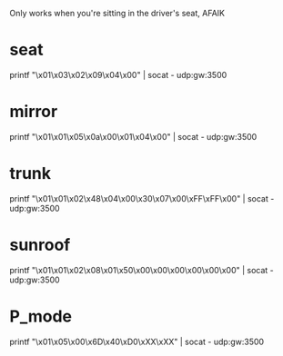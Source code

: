 Only works when you're sitting in the driver's seat, AFAIK

# seat
printf "\x01\x03\x02\x09\x04\x00" | socat - udp:gw:3500

# mirror
printf "\x01\x01\x05\x0a\x00\x01\x04\x00" | socat - udp:gw:3500

# trunk
printf "\x01\x01\x02\x48\x04\x00\x30\x07\x00\xFF\xFF\x00" | socat - udp:gw:3500

# sunroof
printf "\x01\x01\x02\x08\x01\x50\x00\x00\x00\x00\x00\x00" | socat - udp:gw:3500

# P_mode
printf "\x01\x05\x00\x6D\x40\xD0\xXX\xXX" | socat - udp:gw:3500
